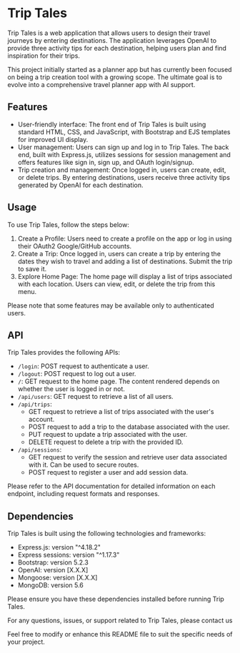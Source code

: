 # Trip Tales

Trip Tales is a web application that allows users to design their travel journeys by entering destinations. The application leverages OpenAI to provide three activity tips for each destination, helping users plan and find inspiration for their trips.

This project initially started as a planner app but has currently been focused on being a trip creation tool with a growing scope. The ultimate goal is to evolve into a comprehensive travel planner app with AI support.

## Features

- User-friendly interface: The front end of Trip Tales is built using standard HTML, CSS, and JavaScript, with Bootstrap and EJS templates for improved UI display.
- User management: Users can sign up and log in to Trip Tales. The back end, built with Express.js, utilizes sessions for session management and offers features like sign in, sign up, and OAuth login/signup.
- Trip creation and management: Once logged in, users can create, edit, or delete trips. By entering destinations, users receive three activity tips generated by OpenAI for each destination.

## Usage

To use Trip Tales, follow the steps below:

1. Create a Profile: Users need to create a profile on the app or log in using their OAuth2 Google/GitHub accounts.
2. Create a Trip: Once logged in, users can create a trip by entering the dates they wish to travel and adding a list of destinations. Submit the trip to save it.
3. Explore Home Page: The home page will display a list of trips associated with each location. Users can view, edit, or delete the trip from this menu.

Please note that some features may be available only to authenticated users.

## API

Trip Tales provides the following APIs:

- `/login`: POST request to authenticate a user.
- `/logout`: POST request to log out a user.
- `/`: GET request to the home page. The content rendered depends on whether the user is logged in or not.
- `/api/users`: GET request to retrieve a list of all users.
- `/api/trips`: 
  - GET request to retrieve a list of trips associated with the user's account.
  - POST request to add a trip to the database associated with the user.
  - PUT request to update a trip associated with the user.
  - DELETE request to delete a trip with the provided ID.
- `/api/sessions`:
  - GET request to verify the session and retrieve user data associated with it. Can be used to secure routes.
  - POST request to register a user and add session data.

Please refer to the API documentation for detailed information on each endpoint, including request formats and responses.

## Dependencies

Trip Tales is built using the following technologies and frameworks:

- Express.js: version "^4.18.2"
- Express sessions: version "^1.17.3"
- Bootstrap: version 5.2.3
- OpenAI: version [X.X.X]
- Mongoose: version [X.X.X]
- MongoDB: version 5.6

Please ensure you have these dependencies installed before running Trip Tales.

For any questions, issues, or support related to Trip Tales, please contact us

Feel free to modify or enhance this README file to suit the specific needs of your project.
